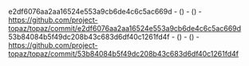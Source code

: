 e2df6076aa2aa16524e553a9cb6de4c6c5ac669d -  () -  () - https://github.com/project-topaz/topaz/commit/e2df6076aa2aa16524e553a9cb6de4c6c5ac669d
53b84084b5f49dc208b43c683d6df40c1261fd4f -  () -  () - https://github.com/project-topaz/topaz/commit/53b84084b5f49dc208b43c683d6df40c1261fd4f
